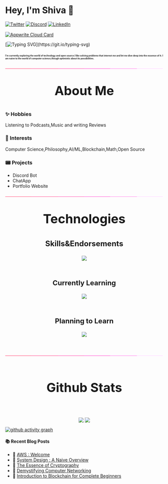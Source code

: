 <link rel="stylesheet" type="text/css" href="style.css">

# Hey, I'm **Shiva** 👋


[![Twitter](https://skillicons.dev/icons?i=twitter)](https://twitter.com/Neutron975)
[![Discord](https://skillicons.dev/icons?i=discord)](https://discord.com/users/791137267535970324)
[![LinkedIn](https://skillicons.dev/icons?i=linkedin)](https://www.linkedin.com/in/shiva-seth-958114233/)

<a href="https://cloud.appwrite.io/card/6450a8b2037af3f1069a">
	<img width="350" src="https://cloud.appwrite.io/v1/cards/cloud?userId=6450a8b2037af3f1069a&new" alt="Appwrite Cloud Card" align="center" />
</a>

<!-- ### **Welcome to My Page!** <img src="assets/flame.gif" style="position: relative;top:2.4px;" width="12" height="22">
![border-seperator](assets/borderseparator.gif) -->

[![Typing SVG](https://readme-typing-svg.demolab.com?font=Fira+Code&size=35&duration=2000&pause=1000&color=2AE8F7&center=true&vCenter=true&width=900&height=80&lines=A+Tech+and+Philosophy+Enthusiast!)](https://git.io/typing-svg)

### <p style="font-size:7px;">I'm currently exploring the world of technology and open source.I like solving problems that interest me and let me dive deep into the essence of it. I am naive to the world of computer science,though optimistic about its possibilities.</p>

![border-seperator](assets/borderseparator.gif)

## <div align="center"><p style="text-align:center; font-size:40px; font-weight:400px">**About Me**</p></div>


### **✨ Hobbies**
   Listening to Podcasts,Music and writing Reviews

### **💖 Interests**
Computer Science,Philosophy,AI/ML,Blockchain,Math,Open Source


### **📟 Projects**
* Discord Bot
* ChatApp
* Portfolio Website

![bd](assets/borderseparator.gif)

## <div align="center"><p style="text-align:center; font-size:40px; font-weight:400px;">**Technologies**</p></div>


### <div align="center"><p align="center"><p style="text-align : center; font-weight:200px; font-size:24px;">**Skills&Endorsements**</p></p></div>
<p align="center">
  <a href="https://skillicons.dev">
    <img src="https://skillicons.dev/icons?i=c,js,react,python,java,css,arduino,git,github,vscode,neovim,linux,gcp,tailwind,ps,ae&perline=8" />
  </a>
</p>

![]()
### <div align="center"><p align="center"><p style="text-align : center; font-weight:200px; font-size:22px;">**Currently Learning**</p></p></div>
<p align="center">
  <a href="https://skillicons.dev">
    <img src="https://skillicons.dev/icons?i=unity,nodejs,matlab,docker,bootstrap,wordpress" />
  </a>
</p>

![]()
### <div align="center"><p align="center"><p style="text-align : center; font-weight:200px; font-size:22px;">**Planning to Learn**</p></p></div>
<p align="center">
  <a href="https://skillicons.dev">
    <img src="https://skillicons.dev/icons?i=svelte,vue,blender,firebase,flutter,php,mysql,django,flask,mongodb,electron,kubernetes,graphql,swift,solidity,ruby,rust,nextjs,dart,aws&perline=10" />
  </a>
</p>

![]()

![border](assets/borderseparator.gif)

![]()

## <div align="center"><p style="text-align:center; font-size:40px; font-weight:400px">**Github Stats**</p></div>

![]()


<!-- [![Neutron's GitHub stats](https://github-readme-stats.vercel.app/api?username=Shiva953&theme=aura)]()
[![GitHub Streak](https://streak-stats.demolab.com/?user=Shiva953&theme=dark-smoky)](https://git.io/streak-stats) -->
<p style="display:flex; align=center; justify-content:center; ">
<img src="https://github-readme-stats.vercel.app/api?username=Shiva953&theme=aura" style="margin-right:4px;">
<img src="https://streak-stats.demolab.com/?user=Shiva953&theme=dark-smoky">
</p>

[![github activity graph](https://github-readme-activity-graph.cyclic.app/graph?username=Shiva953&theme=react-dark)](https://github.com/Shiva953/github-readme-activity-graph)
<!-- - 💬 Ask me about ...
- 📫 How to reach me: ...
- 😄 Pronouns: ...
- ⚡ Fun fact: ... -->


#### :books: Recent Blog Posts
<!-- BLOGPOSTS:START -->
 - 🌮 [AWS : Welcome](https://neutronsblog.hashnode.dev/aws-welcome)
 - 🌮 [System Design : A Naive Overview](https://neutronsblog.hashnode.dev/system-design-a-naive-overview)
 - 🚀 [The Essence of Cryptography](https://neutronsblog.hashnode.dev/the-essence-of-cryptography)
 - 💫 [Demystifying Computer Networking](https://neutronsblog.hashnode.dev/demystifying-computer-networking)
 - 💫 [Introduction to Blockchain for Complete Beginners](https://neutronsblog.hashnode.dev/introduction-to-blockchain-for-complete-beginners)<!-- BLOGPOSTS:END -->
